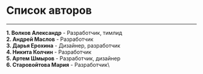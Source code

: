 # Список авторов
---
**1. Волков Александр** - Разработчик, тимлид\
**2. Андрей Маслов** - Разработчик\
**3. Дарья Ерохина** - Дизайнер, разработчик\
**4. Никита Колчин** - Разработчик\
**5. Артем Шмыров** - Разработчик, дизайнер\
**6. Старовойтова Мария** - Разработчик\
